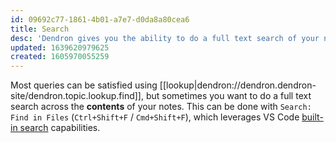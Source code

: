 ```yaml
---
id: 09692c77-1861-4b01-a7e7-d0da8a80cea6
title: Search
desc: 'Dendron gives you the ability to do a full text search of your notes, leveraging VS Code built-in capabilities'
updated: 1639620979625
created: 1605970055259
---
```


Most queries can be satisfied using [[lookup|dendron://dendron.dendron-site/dendron.topic.lookup.find]], but sometimes you want to do a full text search across the **contents** of your notes. This can be done with `Search: Find in Files` (`Ctrl+Shift+F` / `Cmd+Shift+F`), which leverages VS Code [built-in search](https://code.visualstudio.com/docs/editor/codebasics#_search-across-files) capabilities.